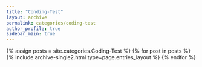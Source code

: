 ```yaml
---
title: "Conding-Test"
layout: archive
permalink: categories/coding-test
author_profile: true
sidebar_main: true
---
```




{% assign posts = site.categories.Coding-Test %}
{% for post in posts %} {% include archive-single2.html type=page.entries_layout %} {% endfor %}
